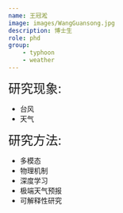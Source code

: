 ```yaml
---
name: 王冠淞
image: images/WangGuansong.jpg
description: 博士生
role: phd
group: 
    - typhoon
    - weather
---
```


<span style="font-size: 25px;">研究现象:
* 台风
* 天气

<span style="font-size: 25px;">研究方法: 
* 多模态
* 物理机制
* 深度学习
* 极端天气预报
* 可解释性研究